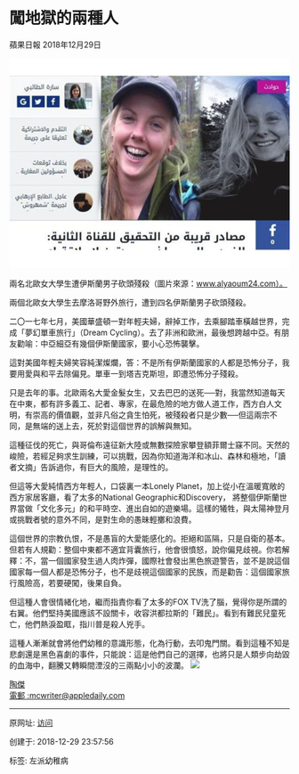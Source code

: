 # 闖地獄的兩種人

蘋果日報 2018年12月29日

![图20181229-8闖地獄的兩種人](图20181229-8闖地獄的兩種人.jpg)

兩名北歐女大學生遭伊斯蘭男子砍頭殘殺（圖片來源：www.alyaoum24.com）。

兩個北歐女大學生去摩洛哥野外旅行，遭到四名伊斯蘭男子砍頭殘殺。  

二〇一七年七月，美國華盛頓一對年輕夫婦，辭掉工作，去乘腳踏車橫越世界，完成「夢幻單車旅行」（Dream Cycling）。去了非洲和歐洲，最後想跨越中亞。有朋友勸喻：中亞細亞有幾個伊斯蘭國家，要小心恐怖襲擊。  

這對美國年輕夫婦笑容純潔燦爛，答：不是所有伊斯蘭國家的人都是恐怖分子，我要用愛與和平去除偏見。單車一到塔吉克斯坦，即遭恐怖分子殘殺。  

只是去年的事。北歐兩名大愛金髮女生，又去巴巴的送死──對，我當然知道每天在中東，都有許多義工、記者、專家，在最危險的地方做人道工作，西方白人文明，有崇高的價值觀，並非凡俗之貪生怕死，被殘殺者只是少數──但這兩宗不同，是無端的送上去，死於對這個世界的誤解與無知。  

這種征伐的死亡，與哥倫布遠征新大陸或無數探險家攀登額菲爾士𥧌不同。天然的峻險，若經足夠求生訓練，可以挑戰，因為你知道海洋和冰山、森林和極地，「讀者文摘」告訴過你，有巨大的風險，是理性的。  

但這等大愛純情西方年輕人，口袋裏一本Lonely Planet，加上從小在溫暖寬敞的西方家居客廳，看了太多的National Geographic和Discovery， 將整個伊斯蘭世界當做「文化多元」的和平時空、進出自如的遊樂場。這樣的犧牲，與太陽神登月或挑戰者號的意外不同，是對生命的愚昧輕擲和浪費。  

這個世界的宗教仇恨，不是愚盲的大愛能感化的。拒絕和區隔，只是自衛的基本。但若有人規勸：整個中東都不適宜背囊旅行，他會很憤怒，說你偏見歧視。你若解釋：不，當一個國家發生過人肉炸彈，國際社會發出黑色旅遊警告，並不是說這個國家每一個人都是恐怖分子，也不是歧視這個國家的民族，而是勸告：這個國家旅行風險高，若要硬闖，後果自負。  

但這種人會很情緒化地，繼而指責你看了太多的FOX TV洗了腦，覺得你是所謂的右翼。他們堅持美國應該不設關卡，收容洪都拉斯的「難民」。看到有難民兒童死亡，他們熱淚盈眶，指川普是殺人兇手。  

這種人漸漸就會將他們幼稚的意識形態，化為行動，去叩鬼門關。看到這種不知是悲劇還是黑色喜劇的事件，只能說：這是他們自己的選擇，也將只是人類步向劫毀的血海中，翻騰又轉瞬間湮沒的三兩點小小的波瀾。 ![](assets/1546099076-0226fae3688d7f13718133bf38ff5844.gif)

[陶傑  
電郵 :](https://hk.lifestyle.appledaily.com/lifestyle/columnist/%E9%99%B6%E5%82%91)[mcwriter@appledaily.com](mailto:mcwriter@appledaily.com)

---------------------------------------------------


原网址: [访问](https://hk.lifestyle.appledaily.com/lifestyle/columnist/%E9%99%B6%E5%82%91/daily/article/20181229/20578994)

创建于: 2018-12-29 23:57:56

标签: 左派幼稚病

